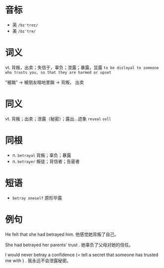 # 音标

- 英 `/bɪ'treɪ/`
- 美 `/bɪ'tre/`

# 词义

vt. 背叛，出卖；失信于，辜负；泄露；暴露，显露
`to be disloyal to someone who trusts you, so that they are harmed or upset`



“被踹” → 被朋友暗地里踹 → 背叛， 出卖

# 同义

vt. 背叛；出卖；泄露（秘密）；露出…迹象
`reveal` `sell`

# 同根

- n. `betrayal` 背叛；辜负；暴露
- n. `betrayer` 叛徒；背信者；告密者

# 短语

- `betray oneself` 原形毕露

# 例句

He felt that she had betrayed him.
他感觉她背叛了自己。

She had betrayed her parents' trust .
她辜负了父母对她的信任。

I would never betray a confidence (=  tell a secret that someone has trusted me with  ) .
我永远不会泄露秘密。


